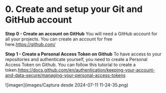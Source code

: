# 0. Create and setup your Git and GitHub account

**Step 0 - Create an account on GitHub**
You will need a GitHub account for all your projects. You can create an account for free here.https://github.com/

**Step 1 - Create a Personal Access Token on Github**
To have access to your repositories and authenticate yourself, you need to create a Personal Access Token on Github.
You can follow this tutorial to create a token.https://docs.github.com/en/authentication/keeping-your-account-and-data-secure/managing-your-personal-access-tokens

![imagen](images/Captura desde 2024-07-11 11-24-35.png)



